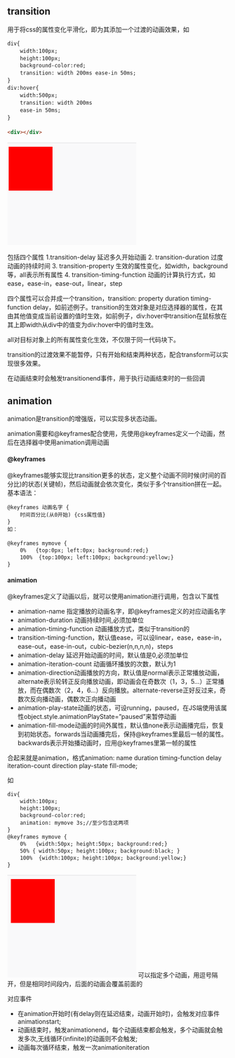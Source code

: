 ## transition
用于将css的属性变化平滑化，即为其添加一个过渡的动画效果，如
```HTML
div{
	width:100px;
	height:100px;
	background-color:red;
	transition: width 200ms ease-in 50ms;
}
div:hover{
	width:500px;
	transition: width 200ms 
	ease-in 50ms;
}
	
<div></div>
```
![image](https://github.com/ConstancePeng/readingNotes/blob/master/pic/transition-1.gif)

包括四个属性
1.transition-delay 延迟多久开始动画
2. transition-duration 过度动画的持续时间
3. transition-property 生效的属性变化，如width，background等，all表示所有属性
4. transition-timing-function 动画的计算执行方式，如ease，ease-in，ease-out，linear，step

四个属性可以合并成一个transition，transition: property duration timing-function delay，如前述例子。transition的生效对象是对应选择器的属性，在其由其他值变成当前设置的值时生效，如前例子，div:hover中transition在鼠标放在其上即width从div中的值变为div:hover中的值时生效。

all对目标对象上的所有属性变化生效，不仅限于同一代码块下。

transition的过渡效果不能暂停，只有开始和结束两种状态，配合transform可以实现很多效果。

在动画结束时会触发transitionend事件，用于执行动画结束时的一些回调
## animation
animation是transition的增强版，可以实现多状态动画。

animation需要和@keyframes配合使用，先使用@keyframes定义一个动画，然后在选择器中使用animation调用动画
#### @keyframes
@keyframes能够实现比transition更多的状态，定义整个动画不同时候(时间的百分比)的状态(关键帧)，然后动画就会依次变化，类似于多个transition拼在一起。基本语法：
```
@keyframes 动画名字 {
    时间百分比(从0开始) {css属性值}
}
如：

@keyframes mymove {
    0%   {top:0px; left:0px; background:red;}
    100%  {top:100px; left:100px; background:yellow;}
}
```
#### animation
@keyframes定义了动画以后，就可以使用animation进行调用，包含以下属性
- animation-name 指定播放的动画名字，即@keyframes定义的对应动画名字
- animation-duration 动画持续时间,必须加单位
- animation-timing-function 动画播放方式，类似于transition的
- transition-timing-function，默认值ease，可以设linear，ease，ease-in，ease-out，ease-in-out，cubic-bezier(n,n,n,n)，steps
- animation-delay 延迟开始动画的时间，默认值是0,必须加单位
- animation-iteration-count 动画循环播放的次数，默认为1
- animation-direction动画播放的方向，默认值是normal表示正常播放动画，alternate表示轮转正反向播放动画，即动画会在奇数次（1，3，5…）正常播放，而在偶数次（2，4，6…）反向播放。alternate-reverse正好反过来，奇数次反向播动画，偶数次正向播动画
- animation-play-state动画的状态，可设running，paused，在JS端使用该属性object.style.animationPlayState=”paused”来暂停动画
- animation-fill-mode动画的时间外属性，默认值none表示动画播完后，恢复到初始状态。forwards当动画播完后，保持@keyframes里最后一帧的属性。backwards表示开始播动画时，应用@keyframes里第一帧的属性

合起来就是animation，格式animation: name duration timing-function delay iteration-count direction play-state fill-mode;

如
```
div{
	width:100px;
	height:100px;
	background-color:red;
	animation: mymove 3s;//至少包含这两项
}
@keyframes mymove {
	0%   {width:50px; height:50px; background:red;}
	50% { width:50px; height:100px; background:black; }
	100%  {width:100px; height:100px; background:yellow;}
}
```
![image](https://github.com/ConstancePeng/readingNotes/blob/master/pic/animation-1.gif)
可以指定多个动画，用逗号隔开，但是相同时间段内，后面的动画会覆盖前面的

对应事件
- 在animation开始时(有delay则在延迟结束，动画开始时)，会触发对应事件animationstart;
- 动画结束时，触发animationend，每个动画结束都会触发，多个动画就会触发多次,无线循环(infinite)的动画则不会触发;
- 动画每次循环结束，触发一次animationiteration 